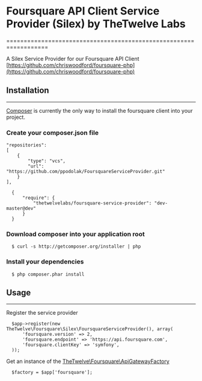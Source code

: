 # Foursquare API Client Service Provider (Silex) by TheTwelve Labs
==================================================================

A Silex Service Provider for our Foursquare API Client  
[https://github.com/chriswoodford/foursquare-php](https://github.com/chriswoodford/foursquare-php)

## Installation
--------------

[Composer](http://getcomposer.org) is currently the only way to install the 
foursquare client into your project.

### Create your composer.json file
    "repositories":
    [
        {
            "type": "vcs",
            "url": "https://github.com/ppodolak/FoursquareServiceProvider.git"
        }
    ],

      {
          "require": {
              "thetwelvelabs/foursquare-service-provider": "dev-master@dev"
          }
      }

### Download composer into your application root

      $ curl -s http://getcomposer.org/installer | php

### Install your dependencies

      $ php composer.phar install
 
## Usage
---------

Register the service provider

      $app->register(new TheTwelve\Foursquare\Silex\FoursquareServiceProvider(), array(
          'foursquare.version' => 2,
          'foursquare.endpoint' => 'https://api.foursquare.com',
          'foursquare.clientKey' => 'symfony',
      ));


Get an instance of the [TheTwelve\Foursquare\ApiGatewayFactory](https://github.com/chriswoodford/foursquare-php)

      $factory = $app['foursquare'];

